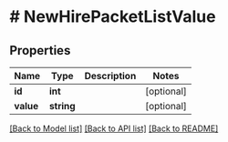 # # NewHirePacketListValue

## Properties

Name | Type | Description | Notes
------------ | ------------- | ------------- | -------------
**id** | **int** |  | [optional]
**value** | **string** |  | [optional]

[[Back to Model list]](../../README.md#models) [[Back to API list]](../../README.md#endpoints) [[Back to README]](../../README.md)
